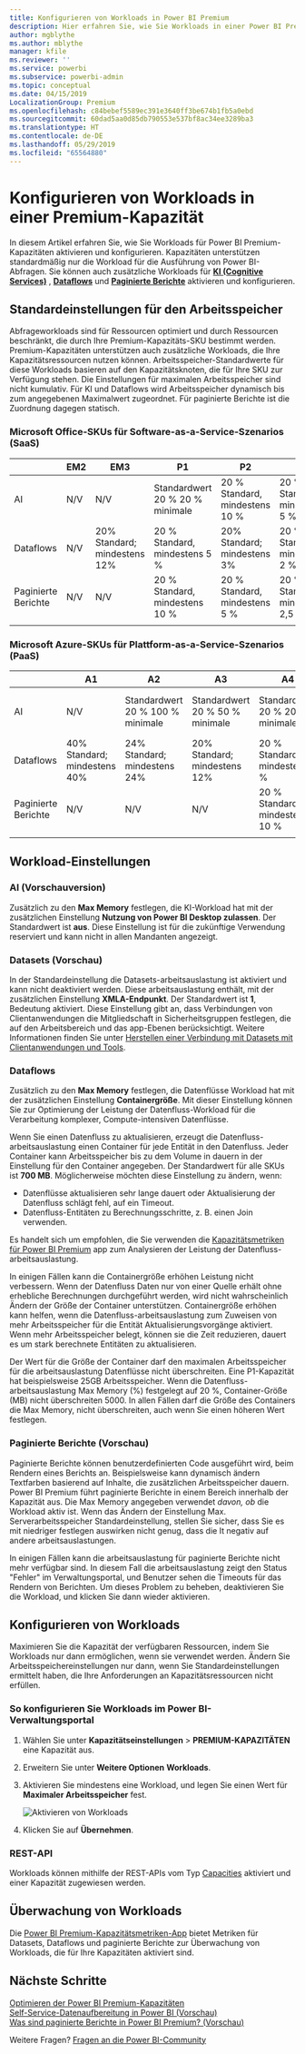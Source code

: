 ```yaml
---
title: Konfigurieren von Workloads in Power BI Premium
description: Hier erfahren Sie, wie Sie Workloads in einer Power BI Premium-Kapazität konfigurieren.
author: mgblythe
ms.author: mblythe
manager: kfile
ms.reviewer: ''
ms.service: powerbi
ms.subservice: powerbi-admin
ms.topic: conceptual
ms.date: 04/15/2019
LocalizationGroup: Premium
ms.openlocfilehash: c84bebef5589ec391e3640ff3be674b1fb5a0ebd
ms.sourcegitcommit: 60dad5aa0d85db790553e537bf8ac34ee3289ba3
ms.translationtype: HT
ms.contentlocale: de-DE
ms.lasthandoff: 05/29/2019
ms.locfileid: "65564880"
---
```

# <a name="configure-workloads-in-a-premium-capacity"></a>Konfigurieren von Workloads in einer Premium-Kapazität

In diesem Artikel erfahren Sie, wie Sie Workloads für Power BI Premium-Kapazitäten aktivieren und konfigurieren. Kapazitäten unterstützen standardmäßig nur die Workload für die Ausführung von Power BI-Abfragen. Sie können auch zusätzliche Workloads für **[KI (Cognitive Services)](service-cognitive-services.md)** , **[Dataflows](service-dataflows-overview.md#dataflow-capabilities-on-power-bi-premium)** und **[Paginierte Berichte](paginated-reports-save-to-power-bi-service.md)** aktivieren und konfigurieren.

## <a name="default-memory-settings"></a>Standardeinstellungen für den Arbeitsspeicher

Abfrageworkloads sind für Ressourcen optimiert und durch Ressourcen beschränkt, die durch Ihre Premium-Kapazitäts-SKU bestimmt werden. Premium-Kapazitäten unterstützen auch zusätzliche Workloads, die Ihre Kapazitätsressourcen nutzen können. Arbeitsspeicher-Standardwerte für diese Workloads basieren auf den Kapazitätsknoten, die für Ihre SKU zur Verfügung stehen. Die Einstellungen für maximalen Arbeitsspeicher sind nicht kumulativ. Für KI und Dataflows wird Arbeitsspeicher dynamisch bis zum angegebenen Maximalwert zugeordnet. Für paginierte Berichte ist die Zuordnung dagegen statisch. 

### <a name="microsoft-office-skus-for-software-as-a-service-saas-scenarios"></a>Microsoft Office-SKUs für Software-as-a-Service-Szenarios (SaaS)

|                     | EM2                      | EM3                       | P1                      | P2                       | P3                       |
|---------------------|--------------------------|--------------------------|-------------------------|--------------------------|--------------------------|
| AI | N/V | N/V | Standardwert 20 % 20 % minimale | 20 % Standard, mindestens 10 % | 20 % Standard, mindestens 5 % |
| Dataflows | N/V |20% Standard; mindestens 12%  | 20 % Standard, mindestens 5 %  | 20% Standard; mindestens 3% | 20 % Standard, mindestens 2 %  |
| Paginierte Berichte | N/V |N/V | 20 % Standard, mindestens 10 % | 20 % Standard, mindestens 5 % | 20 % Standard, mindestens 2,5 % |
| | | | | | |

### <a name="microsoft-azure-skus-for-platform-as-a-service-paas-scenarios"></a>Microsoft Azure-SKUs für Plattform-as-a-Service-Szenarios (PaaS)

|                  | A1                       | A2                       | A3                      | A4                       | A5                      | A6                        |
|-------------------|--------------------------|--------------------------|-------------------------|--------------------------|-------------------------|---------------------------|
| AI | N/V                      | Standardwert 20 % 100 % minimale                     | Standardwert 20 % 50 % minimale                     | Standardwert 20 % 20 % minimale | 20 % Standard, mindestens 10 % | 20 % Standard, mindestens 5 % |
| Dataflows         | 40% Standard; mindestens 40% | 24% Standard; mindestens 24% | 20% Standard; mindestens 12% | 20 % Standard, mindestens 5 %  | 20% Standard; mindestens 3% | 20 % Standard, mindestens 2 %   |
| Paginierte Berichte | N/V                      | N/V                      | N/V                     | 20 % Standard, mindestens 10 % | 20 % Standard, mindestens 5 % | 20 % Standard, mindestens 2,5 % |
| | | | | | |

## <a name="workload-settings"></a>Workload-Einstellungen

### <a name="ai-preview"></a>AI (Vorschauversion)

Zusätzlich zu den **Max Memory** festlegen, die KI-Workload hat mit der zusätzlichen Einstellung **Nutzung von Power BI Desktop zulassen**. Der Standardwert ist **aus**. Diese Einstellung ist für die zukünftige Verwendung reserviert und kann nicht in allen Mandanten angezeigt.

### <a name="datasets-preview"></a>Datasets (Vorschau)

In der Standardeinstellung die Datasets-arbeitsauslastung ist aktiviert und kann nicht deaktiviert werden. Diese arbeitsauslastung enthält, mit der zusätzlichen Einstellung **XMLA-Endpunkt**. Der Standardwert ist **1**, Bedeutung aktiviert. Diese Einstellung gibt an, dass Verbindungen von Clientanwendungen die Mitgliedschaft in Sicherheitsgruppen festlegen, die auf den Arbeitsbereich und das app-Ebenen berücksichtigt. Weitere Informationen finden Sie unter [Herstellen einer Verbindung mit Datasets mit Clientanwendungen und Tools](service-premium-connect-tools.md).

### <a name="dataflows"></a>Dataflows

Zusätzlich zu den **Max Memory** festlegen, die Datenflüsse Workload hat mit der zusätzlichen Einstellung **Containergröße**. Mit dieser Einstellung können Sie zur Optimierung der Leistung der Datenfluss-Workload für die Verarbeitung komplexer, Compute-intensiven Datenflüsse.

Wenn Sie einen Datenfluss zu aktualisieren, erzeugt die Datenfluss-arbeitsauslastung einen Container für jede Entität in den Datenfluss. Jeder Container kann Arbeitsspeicher bis zu dem Volume in dauern in der Einstellung für den Container angegeben. Der Standardwert für alle SKUs ist **700 MB**. Möglicherweise möchten diese Einstellung zu ändern, wenn:

- Datenflüsse aktualisieren sehr lange dauert oder Aktualisierung der Datenfluss schlägt fehl, auf ein Timeout.
- Datenfluss-Entitäten zu Berechnungsschritte, z. B. einen Join verwenden.  

Es handelt sich um empfohlen, die Sie verwenden die [Kapazitätsmetriken für Power BI Premium](service-admin-premium-monitor-capacity.md) app zum Analysieren der Leistung der Datenfluss-arbeitsauslastung. 

In einigen Fällen kann die Containergröße erhöhen Leistung nicht verbessern. Wenn der Datenfluss Daten nur von einer Quelle erhält ohne erhebliche Berechnungen durchgeführt werden, wird nicht wahrscheinlich Ändern der Größe der Container unterstützen. Containergröße erhöhen kann helfen, wenn die Datenfluss-arbeitsauslastung zum Zuweisen von mehr Arbeitsspeicher für die Entität Aktualisierungsvorgänge aktiviert. Wenn mehr Arbeitsspeicher belegt, können sie die Zeit reduzieren, dauert es um stark berechnete Entitäten zu aktualisieren. 

Der Wert für die Größe der Container darf den maximalen Arbeitsspeicher für die arbeitsauslastung Datenflüsse nicht überschreiten. Eine P1-Kapazität hat beispielsweise 25GB Arbeitsspeicher. Wenn die Datenfluss-arbeitsauslastung Max Memory (%) festgelegt auf 20 %, Container-Größe (MB) nicht überschreiten 5000. In allen Fällen darf die Größe des Containers die Max Memory, nicht überschreiten, auch wenn Sie einen höheren Wert festlegen. 

### <a name="paginated-reports-preview"></a>Paginierte Berichte (Vorschau)

Paginierte Berichte können benutzerdefinierten Code ausgeführt wird, beim Rendern eines Berichts an. Beispielsweise kann dynamisch ändern Textfarben basierend auf Inhalte, die zusätzlichen Arbeitsspeicher dauern. Power BI Premium führt paginierte Berichte in einem Bereich innerhalb der Kapazität aus. Die Max Memory angegeben verwendet *davon, ob* die Workload aktiv ist. Wenn das Ändern der Einstellung Max. Serverarbeitsspeicher Standardeinstellung, stellen Sie sicher, dass Sie es mit niedriger festlegen auswirken nicht genug, dass die It negativ auf andere arbeitsauslastungen.

In einigen Fällen kann die arbeitsauslastung für paginierte Berichte nicht mehr verfügbar sind. In diesem Fall die arbeitsauslastung zeigt den Status "Fehler" im Verwaltungsportal, und Benutzer sehen die Timeouts für das Rendern von Berichten. Um dieses Problem zu beheben, deaktivieren Sie die Workload, und klicken Sie dann wieder aktivieren.

## <a name="configure-workloads"></a>Konfigurieren von Workloads

Maximieren Sie die Kapazität der verfügbaren Ressourcen, indem Sie Workloads nur dann ermöglichen, wenn sie verwendet werden. Ändern Sie Arbeitsspeichereinstellungen nur dann, wenn Sie Standardeinstellungen ermittelt haben, die Ihre Anforderungen an Kapazitätsressourcen nicht erfüllen.  

### <a name="to-configure-workloads-in-the-power-bi-admin-portal"></a>So konfigurieren Sie Workloads im Power BI-Verwaltungsportal

1. Wählen Sie unter **Kapazitätseinstellungen** > **PREMIUM-KAPAZITÄTEN** eine Kapazität aus.

1. Erweitern Sie unter **Weitere Optionen** **Workloads**.

1. Aktivieren Sie mindestens eine Workload, und legen Sie einen Wert für **Maximaler Arbeitsspeicher** fest.   

    
    ![Aktivieren von Workloads](media/service-admin-premium-workloads/admin-portal-workloads.png)

1. Klicken Sie auf **Übernehmen**.

### <a name="rest-api"></a>REST-API

Workloads können mithilfe der REST-APIs vom Typ [Capacities](https://docs.microsoft.com/rest/api/power-bi/capacities) aktiviert und einer Kapazität zugewiesen werden.

## <a name="monitoring-workloads"></a>Überwachung von Workloads

Die [Power BI Premium-Kapazitätsmetriken-App](service-admin-premium-monitor-capacity.md) bietet Metriken für Datasets, Dataflows und paginierte Berichte zur Überwachung von Workloads, die für Ihre Kapazitäten aktiviert sind. 

## <a name="next-steps"></a>Nächste Schritte

[Optimieren der Power BI Premium-Kapazitäten](service-premium-capacity-optimize.md)     
[Self-Service-Datenaufbereitung in Power BI (Vorschau)](service-dataflows-overview.md)   
[Was sind paginierte Berichte in Power BI Premium? (Vorschau)](paginated-reports-report-builder-power-bi.md)   

Weitere Fragen? [Fragen an die Power BI-Community](http://community.powerbi.com/)